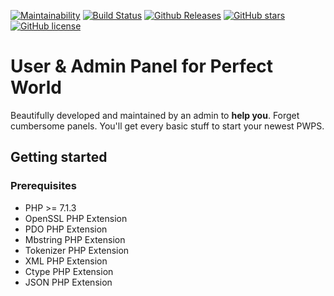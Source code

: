 [![Maintainability](https://api.codeclimate.com/v1/badges/a764dc7962aaf9e84a56/maintainability)](https://codeclimate.com/github/webmasterdro/pw-web/maintainability)
[![Build Status](https://travis-ci.org/webmasterdro/pw-web.svg?branch=master)](https://travis-ci.org/webmasterdro/pw-web)
[![Github Releases](https://img.shields.io/github/downloads/webmasterdro/pw-web/latest/total.svg?style=popout-square)](https://github.com/webmasterdro/pw-web)
[![GitHub stars](https://img.shields.io/github/stars/webmasterdro/pw-web.svg?style=popout-square)](https://github.com/webmasterdro/pw-web/stargazers)
[![GitHub license](https://img.shields.io/github/license/webmasterdro/pw-web.svg?style=popout-square)](https://github.com/webmasterdro/pw-web/blob/master/LICENSE)

# User & Admin Panel for Perfect World

Beautifully developed and maintained by an admin to **help you**. Forget cumbersome panels. You'll get every basic stuff to start your newest PWPS.

## Getting started

### Prerequisites

- PHP >= 7.1.3
- OpenSSL PHP Extension
- PDO PHP Extension
- Mbstring PHP Extension
- Tokenizer PHP Extension
- XML PHP Extension
- Ctype PHP Extension
- JSON PHP Extension




